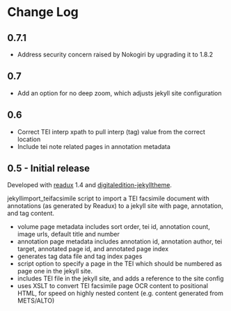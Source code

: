 # Change Log


## 0.7.1

- Address security concern raised by Nokogiri by upgrading it to 1.8.2

## 0.7

- Add an option for no deep zoom, which adjusts jekyll site configuration

## 0.6

- Correct TEI interp xpath to pull interp (tag) value from the correct location
- Include tei note related pages in annotation metadata

## 0.5 - Initial release

Developed with [readux](http://github.com/emory-libraries/readux) 1.4 and [digitaledition-jekylltheme](https://github.com/emory-libraries-ecds/digitaledition-jekylltheme).

jekyllimport_teifacsimile script to import a TEI facsimile document with annotations
(as generated by Readux) to a jekyll site with page, annotation, and tag content.
- volume page metadata includes sort order, tei id, annotation count,
   image urls, default title and number
- annotation page metadata includes annotation id, annotation author,
   tei target, annotated page id, and annotated page index
-  generates tag data file and tag index pages
- script option to specify a page in the TEI which should be numbered as page one in
   the  jekyll site.
- includes TEI file in the jekyll site, and adds a reference to the site config
- uses XSLT to convert TEI facsimile page OCR content to positional HTML,
  for speed on highly nested content (e.g. content generated from METS/ALTO)
